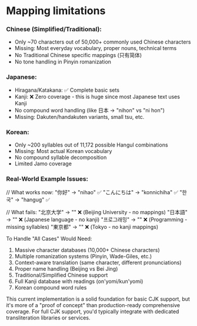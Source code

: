 # Mapping limitations

### Chinese (Simplified/Traditional):
- Only ~70 characters out of 50,000+ commonly used Chinese characters
- Missing: Most everyday vocabulary, proper nouns, technical terms
- No Traditional Chinese specific mappings (只有简体)
- No tone handling in Pinyin romanization

### Japanese:
- Hiragana/Katakana: ✅ Complete basic sets
- Kanji: ❌ Zero coverage - this is huge since most Japanese text uses Kanji
- No compound word handling (like 日本 → "nihon" vs "ni hon")
- Missing: Dakuten/handakuten variants, small tsu, etc.

### Korean:
- Only ~200 syllables out of 11,172 possible Hangul combinations
- Missing: Most actual Korean vocabulary
- No compound syllable decomposition
- Limited Jamo coverage

### Real-World Example Issues:

// What works now:
"你好" → "nihao" ✅
"こんにちは" → "konnichiha" ✅
"한국" → "hangug" ✅

// What fails:
"北京大学" → "" ❌ (Beijing University - no mappings)
"日本語" → "" ❌ (Japanese language - no kanji)
"프로그래밍" → "" ❌ (Programming - missing syllables)
"東京都" → "" ❌ (Tokyo - no kanji mappings)

To Handle "All Cases" Would Need:

1. Massive character databases (10,000+ Chinese characters)
2. Multiple romanization systems (Pinyin, Wade-Giles, etc.)
3. Context-aware translation (same character, different pronunciations)
4. Proper name handling (Beijing vs Bei Jing)
5. Traditional/Simplified Chinese support
6. Full Kanji database with readings (on'yomi/kun'yomi)
7. Korean compound word rules

This current implementation is a solid foundation for basic CJK support, but it's more of a "proof of concept" than production-ready comprehensive coverage. For full CJK support, you'd typically integrate with dedicated
transliteration libraries or services.
